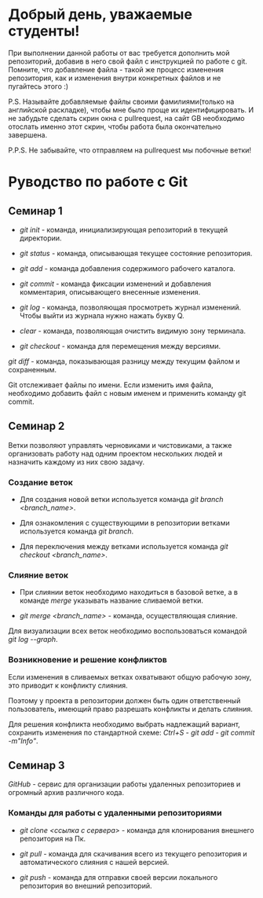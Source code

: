 # Добрый день, уважаемые студенты! 
  При выполнении данной работы от вас требуется дополнить мой репозиторий, добавив в него свой файл с инструкцией по работе с git. Помните, что добавление файла - такой же процесс изменения репозитория, как и изменения внутри конкретных файлов и не пугайтесь этого :)

  P.S. Называйте добавляемые файлы своими фамилиями(только на английской раскладке), чтобы мне было проще их идентифицировать. И не забудьте сделать скрин окна с pullrequest, на сайт GB необходимо отослать именно этот скрин, чтобы работа была окончательно завершена.

  P.P.S. Не забывайте, что отправляем на pullrequest мы побочные ветки!

  # Руводство по работе с Git
## Семинар 1

* *git init* - команда, инициализирующая репозиторий в текущей директории.

* *git status* - команда, описывающая текущее состояние репозитория.

* *git add* - команда добавления содержимого рабочего каталога.

* *git commit* - команда фиксации изменений и добавления комментария, описывающего внесенные изменения.

* *git log* - команда, позволяющая просмотреть журнал изменений.
Чтобы выйти из журнала нужно нажать букву Q.

* *clear* - команда, позволяющая очистить видимую зону терминала.

* *git checkout* - команда для перемещения между версиями.

*git diff* - команда, показывающая разницу между текущим файлом и сохраненным.

Git отслеживает файлы по имени. Если изменить имя файла, необходимо добавить файл с новым именем и применить команду git commit.

## Семинар 2

Ветки позволяют управлять черновиками и чистовиками, а также организовать работу над одним проектом нескольких людей и назначить каждому из них свою задачу.

### Создание веток

* Для создания новой ветки используется команда *git branch <branch_name>*.

* Для ознакомления с существующими в репозитории ветками используется команда *git branch*.

* Для переключения между ветками используется команда *git checkout <branch_name>*.

### Слияние веток

* При слиянии веток необходимо находиться в базовой ветке, а в команде *merge* указывать название сливаемой ветки.

* *git merge <branch_name>* - команда, осуществляющая слияние.

Для визуализации всех веток необходимо воспользоваться командой *git log --graph*.

### Возникновение и решение конфликтов

Если изменения в сливаемых ветках охватывают общую рабочую зону, это приводит к конфликту слияния.

Поэтому у проекта в репозитории должен быть один ответственный пользователь, имеющий право разрешать конфликты и делать слияния.

Для решения конфликта необходимо выбрать надлежащий вариант, сохранить изменения по стандартной схеме: *Ctrl+S - git add - git commit -m"Info"*.

## Семинар 3

*GitHub* - сервис для организации работы удаленных репозиториев и огромный архив различного кода.

### Команды для работы с удаленными репозиториями

* *git clone <ссылка с сервера>* - команда для клонирования внешнего репозитория на Пк.

* *git pull* - команда для скачивания всего из текущего репозитория и автоматического слияния с нашей версией.

* *git push* - команда для отправки своей версии локального репозитория во внешний репозиторий.